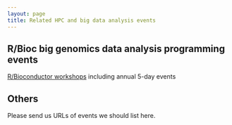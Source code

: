 ```yaml
---
layout: page
title: Related HPC and big data analysis events
---
```


## R/Bioc big genomics data analysis programming events

[R/Bioconductor workshops](http://girke.bioinformatics.ucr.edu/tutorials/) including annual 5-day events

## Others

Please send us URLs of events we should list here.



